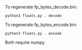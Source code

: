 To regenerate fp_bytes_decode.bin:

    python3 floats.py . decode

To regenerate fp_bytes_encode.bin:

    python3 floats.py . encode

Both require numpy.
